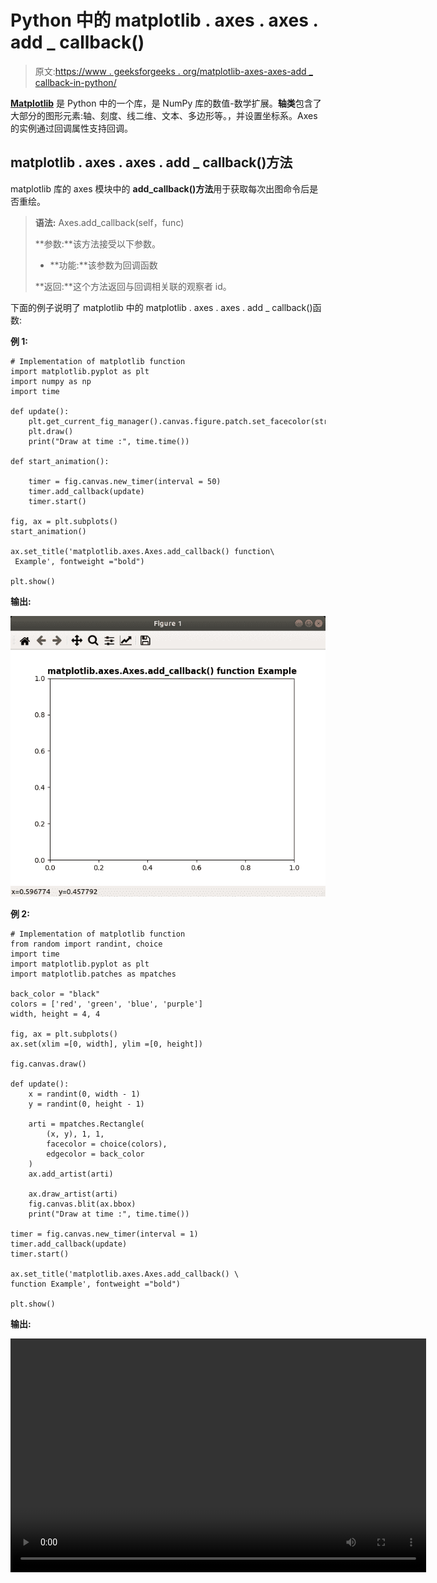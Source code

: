 # Python 中的 matplotlib . axes . axes . add _ callback()

> 原文:[https://www . geeksforgeeks . org/matplotlib-axes-axes-add _ callback-in-python/](https://www.geeksforgeeks.org/matplotlib-axes-axes-add_callback-in-python/)

**[Matplotlib](https://www.geeksforgeeks.org/python-introduction-matplotlib/)** 是 Python 中的一个库，是 NumPy 库的数值-数学扩展。**轴类**包含了大部分的图形元素:轴、刻度、线二维、文本、多边形等。，并设置坐标系。Axes 的实例通过回调属性支持回调。

## matplotlib . axes . axes . add _ callback()方法

matplotlib 库的 axes 模块中的 **add_callback()方法**用于获取每次出图命令后是否重绘。

> **语法:** Axes.add_callback(self，func)
> 
> **参数:**该方法接受以下参数。
> 
> *   **功能:**该参数为回调函数
> 
> **返回:**这个方法返回与回调相关联的观察者 id。

下面的例子说明了 matplotlib 中的 matplotlib . axes . axes . add _ callback()函数:

**例 1:**

```
# Implementation of matplotlib function
import matplotlib.pyplot as plt
import numpy as np
import time

def update():
    plt.get_current_fig_manager().canvas.figure.patch.set_facecolor(str(np.random.random()))
    plt.draw()
    print("Draw at time :", time.time())

def start_animation():

    timer = fig.canvas.new_timer(interval = 50)
    timer.add_callback(update)
    timer.start()

fig, ax = plt.subplots()
start_animation()

ax.set_title('matplotlib.axes.Axes.add_callback() function\
 Example', fontweight ="bold") 

plt.show()
```

**输出:**

![python-matplotlib-add-callback1](img/c202c0a5b5298d59d32ff98fad40b76a.png)

**例 2:**

```
# Implementation of matplotlib function  
from random import randint, choice 
import time 
import matplotlib.pyplot as plt 
import matplotlib.patches as mpatches 

back_color = "black"
colors = ['red', 'green', 'blue', 'purple'] 
width, height = 4, 4

fig, ax = plt.subplots() 
ax.set(xlim =[0, width], ylim =[0, height]) 

fig.canvas.draw() 

def update(): 
    x = randint(0, width - 1) 
    y = randint(0, height - 1) 

    arti = mpatches.Rectangle( 
        (x, y), 1, 1, 
        facecolor = choice(colors), 
        edgecolor = back_color 
    ) 
    ax.add_artist(arti)

    ax.draw_artist(arti) 
    fig.canvas.blit(ax.bbox) 
    print("Draw at time :", time.time()) 

timer = fig.canvas.new_timer(interval = 1) 
timer.add_callback(update) 
timer.start() 

ax.set_title('matplotlib.axes.Axes.add_callback() \
function Example', fontweight ="bold") 

plt.show()
```

**输出:**

<video class="wp-video-shortcode" id="video-407179-1" width="665" height="374" preload="metadata" controls=""><source type="video/webm" src="https://media.geeksforgeeks.org/wp-content/uploads/20200504222646/python-matplotlib-call-back-axes-class.webm?_=1">[https://media.geeksforgeeks.org/wp-content/uploads/20200504222646/python-matplotlib-call-back-axes-class.webm](https://media.geeksforgeeks.org/wp-content/uploads/20200504222646/python-matplotlib-call-back-axes-class.webm)</video>